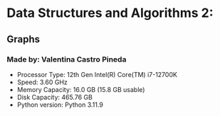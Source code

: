 # Data Structures and Algorithms 2:
## Graphs
### Made by: Valentina Castro Pineda
- Processor Type: 12th Gen Intel(R) Core(TM) i7-12700K
- Speed: 3.60 GHz
- Memory Capacity: 16.0 GB (15.8 GB usable)
- Disk Capacity: 465.76 GB
- Python version: Python 3.11.9
